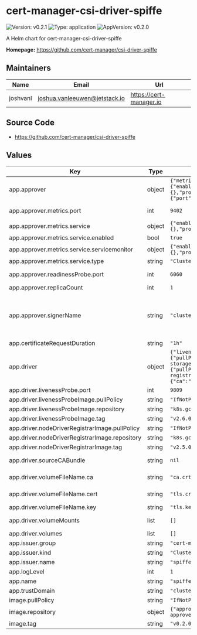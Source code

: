 # cert-manager-csi-driver-spiffe

![Version: v0.2.1](https://img.shields.io/badge/Version-v0.2.1-informational?style=flat-square) ![Type: application](https://img.shields.io/badge/Type-application-informational?style=flat-square) ![AppVersion: v0.2.0](https://img.shields.io/badge/AppVersion-v0.2.0-informational?style=flat-square)

A Helm chart for cert-manager-csi-driver-spiffe

**Homepage:** <https://github.com/cert-manager/csi-driver-spiffe>

## Maintainers

| Name | Email | Url |
| ---- | ------ | --- |
| joshvanl | <joshua.vanleeuwen@jetstack.io> | <https://cert-manager.io> |

## Source Code

* <https://github.com/cert-manager/csi-driver-spiffe>

## Values

| Key | Type | Default | Description |
|-----|------|---------|-------------|
| app.approver | object | `{"metrics":{"port":9402,"service":{"enabled":true,"servicemonitor":{"enabled":false,"interval":"10s","labels":{},"prometheusInstance":"default","scrapeTimeout":"5s"},"type":"ClusterIP"}},"readinessProbe":{"port":6060},"replicaCount":1,"resources":{},"signerName":"clusterissuers.cert-manager.io/*"}` | Options for approver controller |
| app.approver.metrics.port | int | `9402` | Port for exposing Prometheus metrics on 0.0.0.0 on path '/metrics'. |
| app.approver.metrics.service | object | `{"enabled":true,"servicemonitor":{"enabled":false,"interval":"10s","labels":{},"prometheusInstance":"default","scrapeTimeout":"5s"},"type":"ClusterIP"}` | Service to expose metrics endpoint. |
| app.approver.metrics.service.enabled | bool | `true` | Create a Service resource to expose metrics endpoint. |
| app.approver.metrics.service.servicemonitor | object | `{"enabled":false,"interval":"10s","labels":{},"prometheusInstance":"default","scrapeTimeout":"5s"}` | ServiceMonitor resource for this Service. |
| app.approver.metrics.service.type | string | `"ClusterIP"` | Service type to expose metrics. |
| app.approver.readinessProbe.port | int | `6060` | Container port to expose csi-driver-spiffe-approver HTTP readiness probe on default network interface. |
| app.approver.replicaCount | int | `1` | Number of replicas of the approver to run. |
| app.approver.signerName | string | `"clusterissuers.cert-manager.io/*"` | The signer name that csi-driver-spiffe approver will be given permission to approve and deny. CertificateRequests referencing this signer name can be processed by the SPIFFE approver. See: https://cert-manager.io/docs/concepts/certificaterequest/#approval |
| app.certificateRequestDuration | string | `"1h"` | Duration requested for requested certificates. |
| app.driver | object | `{"livenessProbe":{"port":9809},"livenessProbeImage":{"pullPolicy":"IfNotPresent","repository":"k8s.gcr.io/sig-storage/livenessprobe","tag":"v2.6.0"},"nodeDriverRegistrarImage":{"pullPolicy":"IfNotPresent","repository":"k8s.gcr.io/sig-storage/csi-node-driver-registrar","tag":"v2.5.0"},"resources":{},"sourceCABundle":null,"volumeFileName":{"ca":"ca.crt","cert":"tls.crt","key":"tls.key"},"volumeMounts":[],"volumes":[]}` | Options for CSI driver |
| app.driver.livenessProbe.port | int | `9809` | The port that will expose the liveness of the csi-driver |
| app.driver.livenessProbeImage.pullPolicy | string | `"IfNotPresent"` | Kubernetes imagePullPolicy on liveness probe. |
| app.driver.livenessProbeImage.repository | string | `"k8s.gcr.io/sig-storage/livenessprobe"` | Target image repository. |
| app.driver.livenessProbeImage.tag | string | `"v2.6.0"` | Target image version tag. |
| app.driver.nodeDriverRegistrarImage.pullPolicy | string | `"IfNotPresent"` | Kubernetes imagePullPolicy on node-driver. |
| app.driver.nodeDriverRegistrarImage.repository | string | `"k8s.gcr.io/sig-storage/csi-node-driver-registrar"` | Target image repository. |
| app.driver.nodeDriverRegistrarImage.tag | string | `"v2.5.0"` | Target image version tag. |
| app.driver.sourceCABundle | string | `nil` | Optional file containing a CA bundle that will be propagated to managed volumes. |
| app.driver.volumeFileName.ca | string | `"ca.crt"` | File name where the CA bundles are written to, if enabled. |
| app.driver.volumeFileName.cert | string | `"tls.crt"` | File name which signed certificates are written to in volumes. |
| app.driver.volumeFileName.key | string | `"tls.key"` | File name which private keys are written to in volumes. |
| app.driver.volumeMounts | list | `[]` | Optional extra volume mounts. Useful for mounting root CAs |
| app.driver.volumes | list | `[]` | Optional extra volumes. Useful for mounting root CAs |
| app.issuer.group | string | `"cert-manager.io"` | Issuer group which is used to serve this Trust Domain. |
| app.issuer.kind | string | `"ClusterIssuer"` | Issuer kind which is used to serve this Trust Domain. |
| app.issuer.name | string | `"spiffe-ca"` | Issuer name which is used to serve this Trust Domain. |
| app.logLevel | int | `1` | Verbosity of cert-manager-csi-driver logging. |
| app.name | string | `"spiffe.csi.cert-manager.io"` | The name for the CSI driver installation. |
| app.trustDomain | string | `"cluster.local"` | The Trust Domain for this driver. |
| image.pullPolicy | string | `"IfNotPresent"` | Kubernetes imagePullPolicy on DaemonSet. |
| image.repository | object | `{"approver":"quay.io/jetstack/cert-manager-csi-driver-spiffe-approver","driver":"quay.io/jetstack/cert-manager-csi-driver-spiffe"}` | Target image repository. |
| image.tag | string | `"v0.2.0"` | Target image version tag. |

